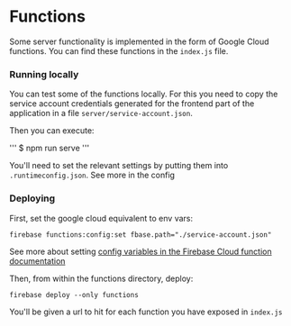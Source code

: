 # Functions

Some server functionality is implemented in the form of Google Cloud functions.
You can find these functions in the `index.js` file.

### Running locally

You can test some of the functions locally. For this you need to copy the
service account credentials generated for the frontend part of the application
in a file `server/service-account.json`.

Then you can execute:

'''
\$ npm run serve
'''

You'll need to set the relevant settings by putting them into `.runtimeconfig.json`. See more in the config

### Deploying

First, set the google cloud equivalent to env vars:

```
firebase functions:config:set fbase.path="./service-account.json"
```

See more about setting [config variables in the Firebase Cloud function documentation](https://firebase.google.com/docs/functions/config-env)

Then, from within the functions directory, deploy:

```
firebase deploy --only functions
```

You'll be given a url to hit for each function you have exposed in `index.js`
